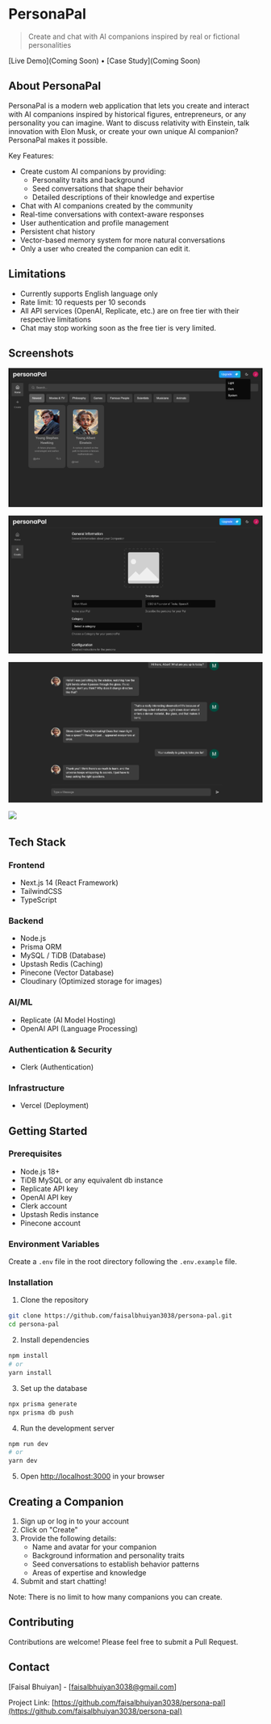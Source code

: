 # PersonaPal

> Create and chat with AI companions inspired by real or fictional personalities

[Live Demo](Coming Soon) • [Case Study](Coming Soon)

## About PersonaPal

PersonaPal is a modern web application that lets you create and interact with AI companions inspired by historical figures, entrepreneurs, or any personality you can imagine. Want to discuss relativity with Einstein, talk innovation with Elon Musk, or create your own unique AI companion? PersonaPal makes it possible.

Key Features:
- Create custom AI companions by providing:
  - Personality traits and background
  - Seed conversations that shape their behavior
  - Detailed descriptions of their knowledge and expertise
- Chat with AI companions created by the community
- Real-time conversations with context-aware responses
- User authentication and profile management
- Persistent chat history
- Vector-based memory system for more natural conversations
- Only a user who created the companion can edit it.

## Limitations
- Currently supports English language only
- Rate limit: 10 requests per 10 seconds
- All API services (OpenAI, Replicate, etc.) are on free tier with their respective limitations
- Chat may stop working soon as the free tier is very limited.

## Screenshots

![image](/assets/homepage.png)

![image](/assets/create-page.png)

![image](/assets/chat-page.png)

<image width="300" src="assets/chat_page_mobile.png" />

## Tech Stack

### Frontend
- Next.js 14 (React Framework)
- TailwindCSS
- TypeScript

### Backend
- Node.js
- Prisma ORM
- MySQL / TiDB (Database)
- Upstash Redis (Caching)
- Pinecone (Vector Database)
- Cloudinary (Optimized storage for images)

### AI/ML
- Replicate (AI Model Hosting)
- OpenAI API (Language Processing)

### Authentication & Security
- Clerk (Authentication)

### Infrastructure
- Vercel (Deployment)

## Getting Started

### Prerequisites
- Node.js 18+
- TiDB MySQL or any equivalent db instance
- Replicate API key
- OpenAI API key
- Clerk account
- Upstash Redis instance
- Pinecone account

### Environment Variables

Create a `.env` file in the root directory following the `.env.example` file.

### Installation

1. Clone the repository
```bash
git clone https://github.com/faisalbhuiyan3038/persona-pal.git
cd persona-pal
```

2. Install dependencies
```bash
npm install
# or
yarn install
```

3. Set up the database
```bash
npx prisma generate
npx prisma db push
```

4. Run the development server
```bash
npm run dev
# or
yarn dev
```

5. Open [http://localhost:3000](http://localhost:3000) in your browser

## Creating a Companion

1. Sign up or log in to your account
2. Click on "Create"
3. Provide the following details:
   - Name and avatar for your companion
   - Background information and personality traits
   - Seed conversations to establish behavior patterns
   - Areas of expertise and knowledge
4. Submit and start chatting!

Note: There is no limit to how many companions you can create.

## Contributing

Contributions are welcome! Please feel free to submit a Pull Request.

## Contact

[Faisal Bhuiyan] - [faisalbhuiyan3038@gmail.com]

Project Link: [https://github.com/faisalbhuiyan3038/persona-pal](https://github.com/faisalbhuiyan3038/persona-pal)
